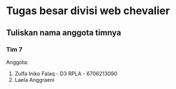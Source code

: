 # Tugas besar divisi web chevalier

## Tuliskan nama anggota timnya

### Tim 7

Anggota:
1. Zulfa Iniko Falaq - D3 RPLA - 6706213090 
2. Laela Anggraeni
